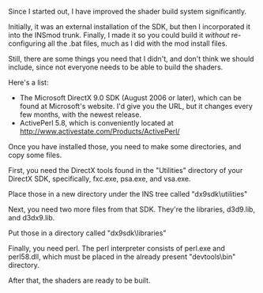 Since I started out, I have improved the shader build system significantly.

Initially, it was an external installation of the SDK, but then I incorporated it into the INSmod trunk.  Finally, I made it so you could build it _without_ re-configuring all the .bat files, much as I did with the mod install files. 

Still, there are some things you need that I didn't, and don't think we should include, since not everyone needs to be able to build the shaders.

Here's a list:

- The Microsoft DirectX 9.0 SDK (August 2006 or later), which can be found at Microsoft's website.
		  I'd give you the URL, but it changes every few months, with the newest release.
- ActivePerl 5.8, which is conveniently located at http://www.activestate.com/Products/ActivePerl/
	
Once you have installed those, you need to make some directories, and copy some files.

First, you need the DirectX tools found in the "Utilities" directory of your DirectX SDK, specifically, fxc.exe, psa.exe, and vsa.exe.

Place those in a new directory under the INS tree called "dx9sdk\utilities"

Next, you need two more files from that SDK.  They're the libraries, d3d9.lib, and d3dx9.lib.

Put those in a directory called "dx9sdk\libraries"

Finally, you need perl.  The perl interpreter consists of perl.exe and perl58.dll, which must be placed
in the already present "devtools\bin" directory.

After that, the shaders are ready to be built.
